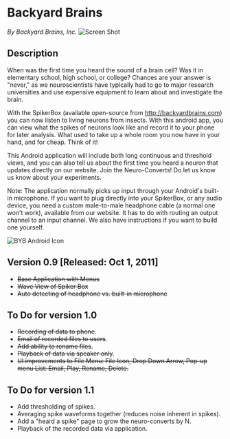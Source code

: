 Backyard Brains
===============
_By Backyard Brains, Inc._
![Screen Shot](https://raw.github.com/BackyardBrains/Backyard-Brains-Android-App/master/screenie.png)

Description
-----------
When was the first time you heard the sound of a brain cell? Was it in elementary school, high school, or college? Chances are your answer is "never," as we neuroscientists have typically had to go to major research universities and use expensive equipment to learn about and investigate the brain.

With the SpikerBox (available open-source from http://backyardbrains.com) you can now listen to living neurons from insects.  With this android app, you can view what the spikes of neurons look like and record it to your phone for later analysis. What used to take up a whole room you now have in your hand, and for cheap. Think of it!

This Android application will include both long continuous and threshold views, and you can also tell us about the first time you heard a neuron that updates directly on our website. Join the Neuro-Converts! Do let us know us know about your experiments. 

Note: The application normally picks up input through your Android's built-in microphone. If you want to plug directly into your SpikerBox, or any audio device, you need a custom male-to-male headphone cable (a normal one won't work), available from our website. It has to do with routing an output channel to an input channel.  We also have instructions if you want to build one yourself.

![BYB Android Icon](https://raw.github.com/BackyardBrains/Backyard-Brains-Android-App/master/bugdroid.png)

Version 0.9 [Released: Oct 1, 2011]
-----------------------------------
* <del>Base Application with Menus</del>
* <del>Wave View of Spiker Box</del>
* <del>Auto detecting of headphone vs. built-in microphone</del> 

To Do for version 1.0
---------------------

* <del>Recording of data to phone</del>.
* <del>Email of recorded files to users</del>.
* <del>Add ability to rename files</del>.
* <del>Playback of data via speaker only</del>. 
* <del>UI improvements to File Menu: File Icon, Drop Down Arrow, Pop-up menu List: Email, Play, Rename, Delete.</del>

To Do for version 1.1
---------------------

* Add thresholding of spikes. 
* Averaging spike waveforms together (reduces noise inherent in spikes).
* Add a "heard a spike" page to grow the neuro-converts by N.
* Playback of the recorded data via application.
